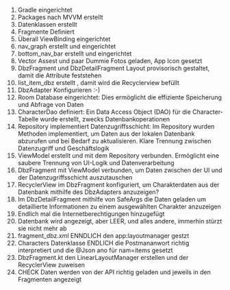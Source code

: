 1. Gradle eingerichtet
2. Packages nach MVVM erstellt
2. Datenklassen erstellt 
3. Fragmente Definiert
4. Überall ViewBinding eingerichtet
4. nav_graph erstellt und eingerichtet
5. bottom_nav_bar erstellt und eingerichtet
6. Vector Assest und paar Dummie Fotos geladen, App Icon gesetzt
7. DbzFragment und DbzDetailFragment Layout provisorisch gestaltet, damit die Attribute feststehen
8. list_item_dbz erstellt , damit wird die Recyclerview befüllt
9. DbzAdapter Konfigurieren :-)
10. Room Database eingerichtet: Dies ermöglicht die effiziente Speicherung und Abfrage von Daten
11. CharacterDao definiert: Ein Data Access Object (DAO) für die Character-Tabelle wurde erstellt, zwecks Datenbankoperationen 
12. Repository implementiert Datenzugriffsschicht: Im Repository wurden Methoden implementiert, um Daten aus der lokalen Datenbank abzurufen und bei Bedarf zu aktualisieren. Klare Trennung zwischen Datenzugriff und Geschäftslogik
13. ViewModel erstellt und mit dem Repository verbunden. Ermöglicht eine saubere Trennung von UI-Logik und Datenverarbeitung
14. DbzFragment mit ViewModel verbunden, um Daten zwischen der UI und der Datenzugriffsschicht auszutauschen
15. RecyclerView im DbzFragment konfiguriert, um Charakterdaten aus der Datenbank mithilfe des DbzAdapters anzuzeigen?
16. Im DbzDetailFragment mithilfe von SafeArgs die Daten geladen um detaillierte Informationen zu einem ausgewählten Charakter anzuzeigen
17. Endlich mal die Internetberechtigungen hinzugefügt
18. Datenbank wird angezeigt, aber LEER, und alles andere, immerhin stürzt sie nicht mehr ab
19. fragment_dbz.xml ENNDLICH den app:layoutmanager gestzt
20. Characters Datenklasse ENDLICH die Postmananwort richtig interpretiert und die @Json ano für nam=items gesetzt
21. DbzFragment.kt den LinearLayoutManager erstellen und der RecyclerView zuweisen
22. CHECK Daten werden von der API richtig geladen und jeweils in den Fragmenten angezeigt
